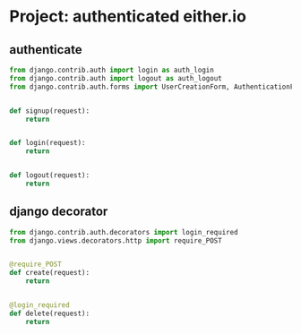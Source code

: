 # Project: authenticated either.io

## authenticate

```python
from django.contrib.auth import login as auth_login
from django.contrib.auth import logout as auth_logout
from django.contrib.auth.forms import UserCreationForm, AuthenticationForm


def signup(request):
    return


def login(request):
    return


def logout(request):
    return
```

## django decorator

```python
from django.contrib.auth.decorators import login_required
from django.views.decorators.http import require_POST


@require_POST
def create(request):
    return


@login_required
def delete(request):
    return
```

